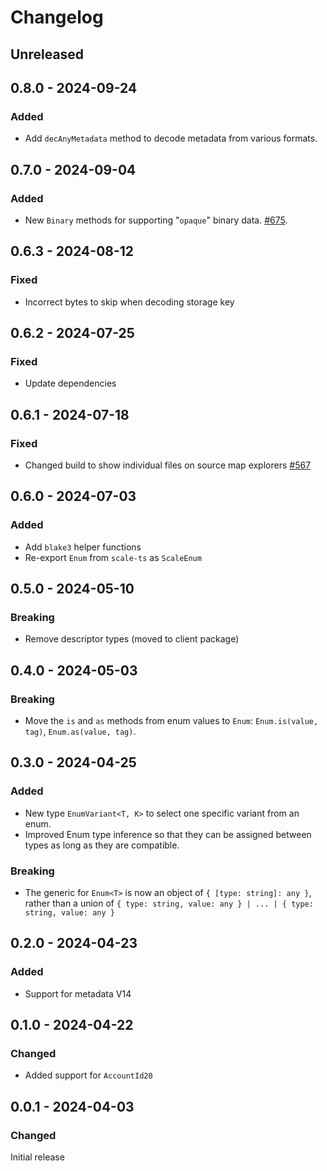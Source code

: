 # Changelog

## Unreleased

## 0.8.0 - 2024-09-24

### Added

- Add `decAnyMetadata` method to decode metadata from various formats.

## 0.7.0 - 2024-09-04

### Added

- New `Binary` methods for supporting "`opaque`" binary data. [#675](https://github.com/polkadot-api/polkadot-api/pull/675).

## 0.6.3 - 2024-08-12

### Fixed

- Incorrect bytes to skip when decoding storage key

## 0.6.2 - 2024-07-25

### Fixed

- Update dependencies

## 0.6.1 - 2024-07-18

### Fixed

- Changed build to show individual files on source map explorers [#567](https://github.com/polkadot-api/polkadot-api/pull/567)

## 0.6.0 - 2024-07-03

### Added

- Add `blake3` helper functions
- Re-export `Enum` from `scale-ts` as `ScaleEnum`

## 0.5.0 - 2024-05-10

### Breaking

- Remove descriptor types (moved to client package)

## 0.4.0 - 2024-05-03

### Breaking

- Move the `is` and `as` methods from enum values to `Enum`: `Enum.is(value, tag)`, `Enum.as(value, tag)`.

## 0.3.0 - 2024-04-25

### Added

- New type `EnumVariant<T, K>` to select one specific variant from an enum.
- Improved Enum type inference so that they can be assigned between types as long as they are compatible.

### Breaking

- The generic for `Enum<T>` is now an object of `{ [type: string]: any }`, rather than a union of `{ type: string, value: any } | ... | { type: string, value: any }`

## 0.2.0 - 2024-04-23

### Added

- Support for metadata V14

## 0.1.0 - 2024-04-22

### Changed

- Added support for `AccountId20`

## 0.0.1 - 2024-04-03

### Changed

Initial release
